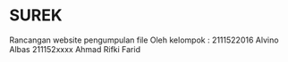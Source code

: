 # SUREK
Rancangan website pengumpulan file
Oleh kelompok :
2111522016 Alvino Albas
211152xxxx Ahmad Rifki Farid
